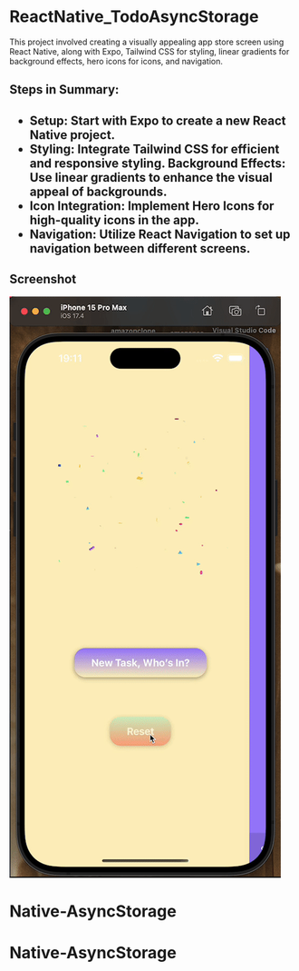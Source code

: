 <h1> ReactNative_TodoAsyncStorage </h1>

This project involved creating a visually appealing app store screen using React Native, along with Expo, Tailwind CSS for styling, linear gradients for background effects, hero icons for icons, and navigation.

<h2>Steps in Summary:<h2>

- Setup: Start with Expo to create a new React Native project.
- Styling: Integrate Tailwind CSS for efficient and responsive styling.
  Background Effects: Use linear gradients to enhance the visual appeal of backgrounds.
- Icon Integration: Implement Hero Icons for high-quality icons in the app.
- Navigation: Utilize React Navigation to set up navigation between different screens.

<h2> Screenshot </h2>

![](screen.gif)
# Native-AsyncStorage
# Native-AsyncStorage
